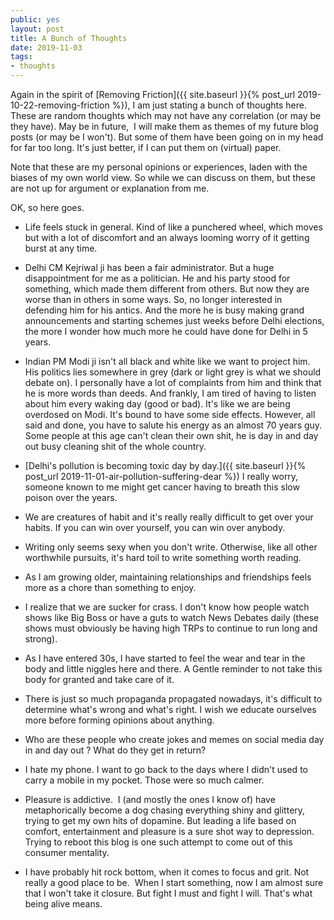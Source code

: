 ```yaml
---
public: yes
layout: post
title: A Bunch of Thoughts
date: 2019-11-03
tags:
- thoughts
---
```


Again in the spirit of [Removing Friction]({{ site.baseurl }}{% post_url 2019-10-22-removing-friction %}), I am just stating a bunch of thoughts here. These are random thoughts which may not have any correlation (or may be they have). May be in future,  I will make them as themes of my future blog posts (or may be I won't). But some of them have been going on in my head for far too long. It's just better, if I can put them on (virtual) paper.

Note that these are my personal opinions or experiences, laden with the biases of my own world view. So while we can discuss on them, but these are not up for argument or explanation from me.

OK, so here goes.

- Life feels stuck in general. Kind of like a punchered wheel, which moves but with a lot of discomfort and an always looming worry of it getting burst at any time.

- Delhi CM Kejriwal ji has been a fair administrator. But a huge disappointment for me as a politician. He and his party stood for something, which made them different from others. But now they are worse than in others in some ways. So, no longer interested in defending him for his antics. And the more he is busy making grand announcements and starting schemes just weeks before Delhi elections, the more I wonder how much more he could have done for Delhi in 5 years. 

- Indian PM Modi ji isn't all black and white like we want to project him. His politics lies somewhere in grey (dark or light grey is what we should debate on). I personally have a lot of complaints from him and think that he is more words than deeds. And frankly, I am tired of having to listen about him every waking day (good or bad). It's like we are being overdosed on Modi. It's bound to have some side effects. However, all said and done, you have to salute his energy as an almost 70 years guy. Some people at this age can't clean their own shit, he is day in and day out busy cleaning shit of the whole country. 

- [Delhi's pollution is becoming toxic day by day.]({{ site.baseurl }}{% post_url 2019-11-01-air-pollution-suffering-dear %}) I really worry, someone known to me might get cancer having to breath this slow poison over the years.

- We are creatures of habit and it's really really difficult to get over your habits. If you can win over yourself, you can win over anybody. 

- Writing only seems sexy when you don't write. Otherwise, like all other worthwhile pursuits, it's hard toil to write something worth reading. 

- As I am growing older, maintaining relationships and friendships feels more as a chore than something to enjoy. 

- I realize that we are sucker for crass. I don't know how people watch shows like Big Boss or have a guts to watch News Debates daily (these shows must obviously be having high TRPs to continue to run long and strong). 

- As I have entered 30s, I have started to feel the wear and tear in the body and little niggles here and there. A Gentle reminder to not take this body for granted and take care of it. 

- There is just so much propaganda propagated nowadays, it's difficult to determine what's wrong and what's right. I wish we educate ourselves more before forming opinions about anything. 

- Who are these people who create jokes and memes on social media day in and day out ? What do they get in return? 

- I hate my phone. I want to go back to the days where I didn't used to carry a mobile in my pocket. Those were so much calmer. 

- Pleasure is addictive.  I (and mostly the ones I know of) have metaphorically become a dog chasing everything shiny and glittery, trying to get my own hits of dopamine. But leading a life based on comfort, entertainment and pleasure is a sure shot way to depression. Trying to reboot this blog is one such attempt to come out of this consumer mentality.

- I have probably hit rock bottom, when it comes to focus and grit. Not really a good place to be.  When I start something, now I am almost sure that I won't take it closure. But fight I must and fight I will. That's what being alive means.
